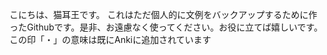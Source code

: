 こにちは、猫耳王です。
これはただ個人的に文例をバックアップするために作ったGithubです。是非、お遠慮なく使ってください。お役に立てば嬉しいです。
この印「・」の意味は既にAnkiに追加されています
